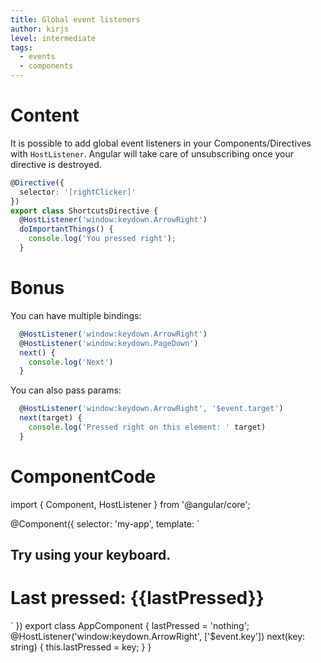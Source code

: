 ```yaml
---
title: Global event listeners
author: kirjs
level: intermediate
tags:
  - events
  - components
---
```

# Content
It is possible to add global event listeners in your Components/Directives with `HostListener`. Angular will take care of unsubscribing once your directive is destroyed.

```typescript
@Directive({
  selector: '[rightClicker]'
})
export class ShortcutsDirective {
  @HostListener('window:keydown.ArrowRight')
  doImportantThings() {
    console.log('You pressed right');
  }
```


# Bonus
You can have multiple bindings:

```typescript
  @HostListener('window:keydown.ArrowRight')
  @HostListener('window:keydown.PageDown')
  next() {
    console.log('Next')
  }
```

You can also pass params:

```typescript
  @HostListener('window:keydown.ArrowRight', '$event.target')
  next(target) {
    console.log('Pressed right on this element: ' target)
  }
```

# ComponentCode
import { Component, HostListener } from '@angular/core';

@Component({
  selector: 'my-app',
  template: `
  <h2>Try using your keyboard.</h2>
  <h1>Last pressed: {{lastPressed}} </h1>`
})
export class AppComponent {
  lastPressed = 'nothing';
  @HostListener('window:keydown.ArrowRight', ['$event.key'])
  next(key: string) {
    this.lastPressed = key;
  }
}
